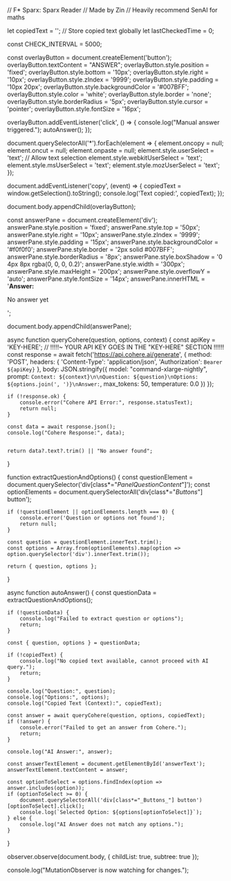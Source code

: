 // F* Sparx: Sparx Reader
// Made by Zin
// Heavily recommend SenAI for maths

let copiedText = ''; // Store copied text globally
let lastCheckedTime = 0;


const CHECK_INTERVAL = 5000;


const overlayButton = document.createElement('button');
overlayButton.textContent = "ANSWER";
overlayButton.style.position = 'fixed';
overlayButton.style.bottom = '10px';
overlayButton.style.right = '10px';
overlayButton.style.zIndex = '9999';
overlayButton.style.padding = '10px 20px';
overlayButton.style.backgroundColor = '#007BFF';
overlayButton.style.color = 'white';
overlayButton.style.border = 'none';
overlayButton.style.borderRadius = '5px';
overlayButton.style.cursor = 'pointer';
overlayButton.style.fontSize = '16px';


overlayButton.addEventListener('click', () => {
    console.log("Manual answer triggered.");
    autoAnswer();
});

document.querySelectorAll('*').forEach(element => {
    element.oncopy = null;
    element.oncut = null;
    element.onpaste = null;
    element.style.userSelect = 'text'; // Allow text selection
    element.style.webkitUserSelect = 'text'; 
    element.style.msUserSelect = 'text';
    element.style.mozUserSelect = 'text';
});


document.addEventListener('copy', (event) => {
    copiedText = window.getSelection().toString();
    console.log('Text copied:', copiedText);
});


document.body.appendChild(overlayButton);


const answerPane = document.createElement('div');
answerPane.style.position = 'fixed';
answerPane.style.top = '50px';
answerPane.style.right = '10px';
answerPane.style.zIndex = '9999';
answerPane.style.padding = '15px';
answerPane.style.backgroundColor = '#f0f0f0';
answerPane.style.border = '2px solid #007BFF';
answerPane.style.borderRadius = '8px';
answerPane.style.boxShadow = '0 4px 8px rgba(0, 0, 0, 0.2)';
answerPane.style.width = '300px';
answerPane.style.maxHeight = '200px';
answerPane.style.overflowY = 'auto';
answerPane.style.fontSize = '14px';
answerPane.innerHTML = '<strong>Answer:</strong><p id="answerText">No answer yet</p>';

document.body.appendChild(answerPane);

async function queryCohere(question, options, context) {
    const apiKey = 'KEY-HERE'; // !!!!!~ YOUR API KEY GOES IN THE "KEY-HERE" SECTION !!!!!!
    const response = await fetch('https://api.cohere.ai/generate', {
        method: 'POST',
        headers: {
            'Content-Type': 'application/json',
            'Authorization': `Bearer ${apiKey}`
        },
        body: JSON.stringify({
            model: "command-xlarge-nightly",
            prompt: `Context: ${context}\n\nQuestion: ${question}\nOptions: ${options.join(', ')}\nAnswer:`,
            max_tokens: 50,
            temperature: 0.0
        })
    });

    if (!response.ok) {
        console.error("Cohere API Error:", response.statusText);
        return null;
    }

    const data = await response.json();
    console.log("Cohere Response:", data);


    return data?.text?.trim() || "No answer found";
}

function extractQuestionAndOptions() {
    const questionElement = document.querySelector('div[class*="_PanelQuestionContent_"]');
    const optionElements = document.querySelectorAll('div[class*="_Buttons_"] button');

    if (!questionElement || optionElements.length === 0) {
        console.error('Question or options not found');
        return null;
    }

    const question = questionElement.innerText.trim();
    const options = Array.from(optionElements).map(option => option.querySelector('div').innerText.trim());

    return { question, options };
}

async function autoAnswer() {
    const questionData = extractQuestionAndOptions();

    if (!questionData) {
        console.log("Failed to extract question or options");
        return;
    }

    const { question, options } = questionData;

    if (!copiedText) {
        console.log("No copied text available, cannot proceed with AI query.");
        return;
    }

    console.log("Question:", question);
    console.log("Options:", options);
    console.log("Copied Text (Context):", copiedText);

    const answer = await queryCohere(question, options, copiedText);
    if (!answer) {
        console.error("Failed to get an answer from Cohere.");
        return;
    }

    console.log("AI Answer:", answer);

    const answerTextElement = document.getElementById('answerText');
    answerTextElement.textContent = answer;

    const optionToSelect = options.findIndex(option => answer.includes(option));
    if (optionToSelect >= 0) {
        document.querySelectorAll('div[class*="_Buttons_"] button')[optionToSelect].click();
        console.log(`Selected Option: ${options[optionToSelect]}`);
    } else {
        console.log("AI Answer does not match any options.");
    }
}





observer.observe(document.body, {
    childList: true,
    subtree: true
});

console.log("MutationObserver is now watching for changes.");
